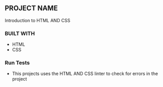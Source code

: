 ## PROJECT NAME
Introduction to HTML AND CSS

### BUILT WITH
- HTML
- CSS

### Run Tests
- This projects uses the HTML AND CSS linter to check for errors in the project 


